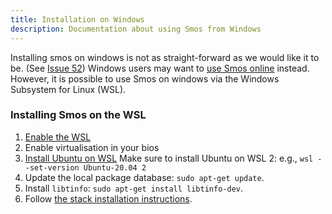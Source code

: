 ```yaml
---
title: Installation on Windows
description: Documentation about using Smos from Windows
---
```


Installing smos on windows is not as straight-forward as we would like it to be. (See [Issue 52](https://github.com/NorfairKing/smos/issues/52))
Windows users may want to [use Smos online](https://smos.online) instead.
However, it is possible to use Smos on windows via the Windows Subsystem for Linux (WSL).

### Installing Smos on the WSL

1. [Enable the WSL](https://docs.microsoft.com/en-us/windows/wsl/install-win10)
2. Enable virtualisation in your bios
3. [Install Ubuntu on WSL](https://ubuntu.com/wsl) Make sure to install Ubuntu on WSL 2: e.g., `wsl --set-version Ubuntu-20.04 2`
4. Update the local package database: `sudo apt-get update`.
5. Install `libtinfo`: `sudo apt-get install libtinfo-dev`.
6. Follow [the stack installation instructions](/installation/stack).
